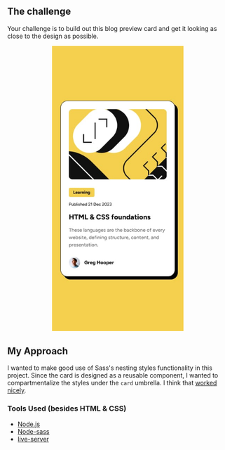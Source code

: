 ## The challenge
Your challenge is to build out this blog preview card and get it looking as close to the design as possible.

<p align="center">
<img width="300px" alt="A reference image of the page design." src="reference-image.jpg">
</p>

## My Approach
I wanted to make good use of Sass's nesting styles functionality in this project. Since the card is designed as a reusable component, I wanted to compartmentalize the styles under the `card` umbrella. I think that <a href="https://github.com/gabei/FEM__Blog-Preview-Card/blob/main/style/index.scss">worked nicely</a>.

### Tools Used (besides HTML & CSS)
- <a href="https://nodejs.org/en" target="_blank">Node.js</a>
- <a href="https://www.npmjs.com/package/node-sass" target="_blank">Node-sass</a>
- <a href="https://www.npmjs.com/package/live-server" target="_blank">live-server</a>



